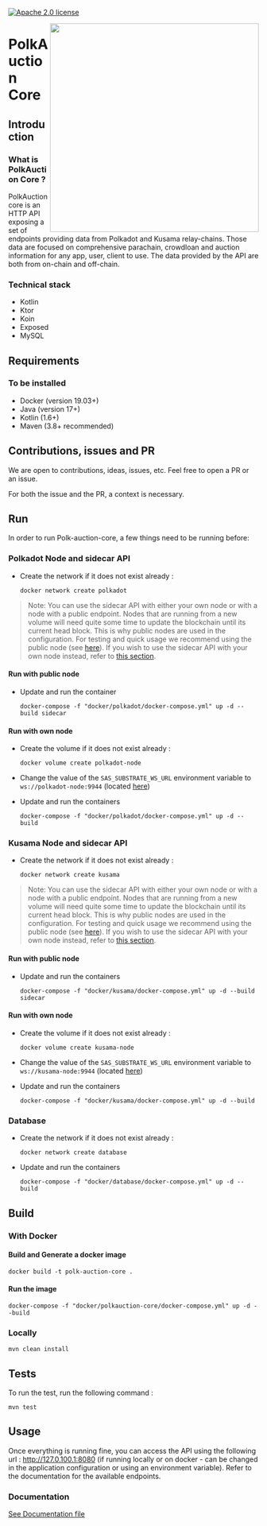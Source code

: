 [![Apache 2.0 license](https://img.shields.io/badge/License-Apache%202.0-blue.svg)](./LICENSE)

<img align="right" width="420" src="https://raw.githubusercontent.com/w3f/General-Grants-Program/master/src/badge_black.svg">

# PolkAuction Core

## Introduction

### What is PolkAuction Core ?
PolkAuction core is an HTTP API exposing a set of endpoints providing data from Polkadot and Kusama relay-chains. Those data are focused on comprehensive parachain, crowdloan and auction information for any app, user, client to use.
The data provided by the API are both from on-chain and off-chain. 

### Technical stack

- Kotlin
- Ktor
- Koin
- Exposed
- MySQL

## Requirements

### To be installed

 - Docker (version 19.03+)
 - Java (version 17+)
 - Kotlin (1.6+)
 - Maven (3.8+ recommended)

## Contributions, issues and PR

We are open to contributions, ideas, issues, etc. Feel free to open a PR or an issue.

For both the issue and the PR, a context is necessary.

## Run

In order to run Polk-auction-core, a few things need to be running before:

### Polkadot Node and sidecar API

- Create the network if it does not exist already :

    `docker network create polkadot`

>Note: You can use the sidecar API with either your own node or with a node with a public endpoint. Nodes that are running from a new volume will need quite some time to update the blockchain until its current head block. This is why public nodes are used in the configuration.
For testing and quick usage we recommend using the public node (see [here](#run-with-public-node)).
If you wish to use the sidecar API with your own node instead, refer to [this section](#run-with-own-node).


#### Run with public node

- Update and run the container

  `docker-compose -f "docker/polkadot/docker-compose.yml" up -d --build sidecar`

#### Run with own node

 - Create the volume if it does not exist already :

    `docker volume create polkadot-node`

 - Change the value of the `SAS_SUBSTRATE_WS_URL` environment variable to `ws://polkadot-node:9944` (located [here](./docker/polkadot/docker-compose.yml))

 - Update and run the containers

    `docker-compose -f "docker/polkadot/docker-compose.yml" up -d --build`

### Kusama Node and sidecar API

- Create the network if it does not exist already :

    `docker network create kusama`

>Note: You can use the sidecar API with either your own node or with a node with a public endpoint. Nodes that are running from a new volume will need quite some time to update the blockchain until its current head block. This is why public nodes are used in the configuration.
For testing and quick usage we recommend using the public node (see [here](#run-with-public-node-1)).
If you wish to use the sidecar API with your own node instead, refer to [this section](#run-with-own-node-1).

#### Run with public node

- Update and run the containers
    
  `docker-compose -f "docker/kusama/docker-compose.yml" up -d --build sidecar`

#### Run with own node

 - Create the volume  if it does not exist already :

     `docker volume create kusama-node`

 - Change the value of the `SAS_SUBSTRATE_WS_URL` environment variable to `ws://kusama-node:9944` (located [here](./docker/kusama/docker-compose.yml))

 - Update and run the containers

   `docker-compose -f "docker/kusama/docker-compose.yml" up -d --build`

### Database

- Create the network if it does not exist already :

    `docker network create database`

- Update and run the containers

   `docker-compose -f "docker/database/docker-compose.yml" up -d --build`

## Build

### With Docker
#### Build and Generate a docker image

`docker build -t polk-auction-core .`

#### Run the image

`docker-compose -f "docker/polkauction-core/docker-compose.yml" up -d --build`

### Locally

`mvn clean install`

## Tests

To run the test, run the following command :

`mvn test`

## Usage

Once everything is running fine, you can access the API using the following url : http://127.0.100.1:8080 (if running locally or on docker - can be changed in the application configuration or using an environment variable). Refer to the documentation for the available endpoints.

### Documentation

[See Documentation file](./docs/DOCUMENTATION.md)
